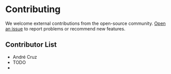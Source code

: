 # Contributing

We welcome external contributions from the open-source community.
[Open an issue](https://github.com/feedzai/fairgbm/issues) to report problems or recommend new features.


## Contributor List

- André Cruz
- TODO
- 


